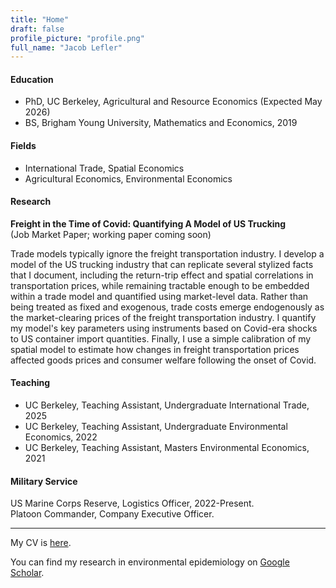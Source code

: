 ```yaml
---
title: "Home"
draft: false
profile_picture: "profile.png"
full_name: "Jacob Lefler"
---
```


#### Education 

* PhD, UC Berkeley, Agricultural and Resource Economics (Expected May 2026)
* BS, Brigham Young University, Mathematics and Economics, 2019

#### Fields

* International Trade, Spatial Economics
* Agricultural Economics, Environmental Economics

#### Research

**Freight in the Time of Covid: Quantifying A Model of US Trucking** <br>
(Job Market Paper; working paper coming soon)

Trade models typically ignore the freight transportation industry. I develop a model of the US trucking industry that can replicate several stylized facts that I document, including the return-trip effect and spatial correlations in transportation prices, while remaining tractable enough to be embedded within a trade model and quantified using market-level data. Rather than being treated as fixed and exogenous, trade costs emerge endogenously as the market-clearing prices of the freight transportation industry. I quantify my model's key parameters using instruments based on Covid-era shocks to US container import quantities. Finally, I use a simple calibration of my spatial model to estimate how changes in freight transportation prices affected goods prices and consumer welfare following the onset of Covid.

#### Teaching

* UC Berkeley, Teaching Assistant, Undergraduate International Trade, 2025 
* UC Berkeley, Teaching Assistant, Undergraduate Environmental Economics, 2022
* UC Berkeley, Teaching Assistant, Masters Environmental Economics, 2021

#### Military Service

US Marine Corps Reserve, Logistics Officer, 2022-Present. <br>
Platoon Commander, Company Executive Officer.



---

My CV is <a href="cv.pdf" target="_blank">here</a>.

You can find my research in environmental epidemiology on <a href="https://scholar.google.com/citations?user=dYuFgLIAAAAJ" target="_blank">Google Scholar</a>.

